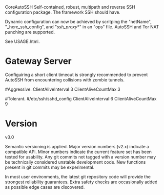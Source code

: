 CoreAutoSSH
Self-contained, robust, multipath and reverse SSH configuration package. The framework SSH should have.

Dynamic configuration can now be achieved by scritping the "netName", "_here_ssh_config", and "_ssh_proxy_*" in an "ops" file. AutoSSH and Tor NAT punching are supported.


See USAGE.html.

# Gateway Server
Configuiring a short client timeout is strongly recommended to prevent AutoSSH from encountering collisions with zombie tunnels.

#Aggressive.
ClientAliveInterval 3
ClientAliveCountMax 3

#Tolerant.
#/etc/ssh/sshd_config
ClientAliveInterval 6
ClientAliveCountMax 9


# Version
v3.0

Semantic versioning is applied. Major version numbers (v2.x) indicate a compatible API. Minor numbers indicate the current feature set has been tested for usability. Any git commits not tagged with a version number may be technically considered unstable development code. New functions present in git commits may be experimental.

In most user environments, the latest git repository code will provide the strongest reliability guarantees. Extra safety checks are occasionally added as possible edge cases are discovered.
